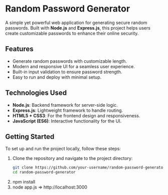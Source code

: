 # Random Password Generator

A simple yet powerful web application for generating secure random passwords. Built with **Node.js** and **Express.js**, this project helps users create customizable passwords to enhance their online security.

## Features

- Generate random passwords with customizable length.
- Modern and responsive UI for a seamless user experience.
- Built-in input validation to ensure password strength.
- Easy to run and deploy with minimal setup.

## Technologies Used

- **Node.js**: Backend framework for server-side logic.
- **Express.js**: Lightweight framework to handle routing.
- **HTML5 + CSS3**: For the frontend design and responsiveness.
- **JavaScript (ES6)**: Interactive functionality for the UI.

## Getting Started

To set up and run the project locally, follow these steps:

1. Clone the repository and navigate to the project directory:
   ```bash
   git clone https://github.com/your-username/random-password-generator.git
   cd random-password-generator
2. npm install
3. node app.js => http://localhost:3000



